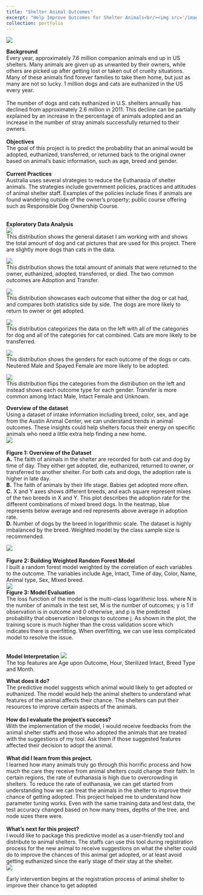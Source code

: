```yaml
---
title: "Shelter Animal Outcomes"
excerpt: "Help Improve Outcomes for Shelter Animals<br/><img src='/images/dog.png'>"
collection: portfolio
---
```


<img src='/images/dog.png'><br/>

**Background**
<br>
Every year, approximately 7.6 million companion animals end up in US shelters. Many animals are given up as unwanted by their owners, while others are picked up after getting lost or taken out of cruelty situations. Many of these animals find forever families to take them home, but just as many are not so lucky. 1 million dogs and cats are euthanized in the US every year.
<br/><br>
The number of dogs and cats euthanized in U.S. shelters annually has declined from approximately 2.6 million in 2011. This decline can be partially explained by an increase in the percentage of animals adopted and an increase in the number of stray animals successfully returned to their owners.
<br/><br>
**Objectives**
<br/>
The goal of this project is to predict the probability that an animal would be adopted, euthanized, transferred, or returned back to the original owner based on animal’s basic information, such as age, breed and gender.
<br/><br>
**Current Practices**
<br/>
Australia uses several strategies to reduce the Euthanasia of shelter animals. The strategies include government policies, practices and attitudes of animal shelter staff. 
Examples of the policies include fines if animals are found wandering outside of the owner’s property; public course offering such as Responsible Dog Ownership Course.
<br/><br>

**Exploratory Data Analysis**
<br/>
<img src='/images/Screen Shot 2021-12-25 at 11.40.37 PM.png'><br/>
This distribution shows the general dataset I am working with and shows the total amount of dog and cat pictures that are used for this project. There are slightly more dogs than cats in the data.
<br/>

<img src='/images/Screen Shot 2021-12-25 at 11.41.07 PM.png'><br/>
This distribution shows the total amount of animals that were returned to the owner, euthanized, adopted, transferred, or died. The two common outcomes are Adoption and Transfer.
<br/>

<img src='/images/Screen Shot 2021-12-26 at 1.27.54 AM.png'><br/>
This distribution showcases each outcome that either the dog or cat had, and compares both statistics side by side. The dogs are more likely to return to owner or get adopted. 
<br/>

<img src='/images/Screen Shot 2021-12-26 at 1.28.07 AM.png'><br/>
This distribution categorizes the data on the left with all of the categories for dog and all of the categories for cat combined. Cats are more likely to be transferred. 
<br/>

<img src='/images/Screen Shot 2021-12-25 at 11.42.04 PM.png'><br/>
This distribution shows the genders for each outcome of the dogs or cats. Neutered Male and Spayed Female are more likely to be adopted. 
<br/>

<img src='/images/Screen Shot 2021-12-25 at 11.42.12 PM.png'><br/>
This distribution flips the categories from the distribution on the left and instead shows each outcome type for each gender. Transfer is more common among Intact Male, Intact Female and Unknown.
<br/>


**Overview of the dataset**
<br/>
Using a dataset of intake information including breed, color, sex, and age from the Austin Animal Center, we can understand trends in animal outcomes. These insights could help shelters focus their energy on specific animals who need a little extra help finding a new home.
<br/><img src='/images/Screen Shot 2021-10-24 at 4.43.35 PM.png'><br/><br>
**Figure 1: Overview of the Dataset**
<br/>
**A.** The faith of animals in the shelter are recorded for both cat and dog by time of day. They either get adopted, die, euthanized, returned to owner, or transferred to another shelter. For both cats and dogs, the adoption rate is higher in late day.
<br/>
**B.** The faith of animals by their life stage. Babies get adopted more often.
<br/>
**C.** X and Y axes shows different breeds, and each square represent mixes of the two breeds in X and Y. This plot describes the adoption rate for the different combinations of mixed breed dogs. In the heatmap, blue represents below average and red represents above average in adoption rate.
<br/>
**D.** Number of dogs by the breed in logarithmic scale. The dataset is highly imbalanced by the breed. Weighted model by the class sample size is recommended.
<br/>

<img src='/images/Screen Shot 2021-10-24 at 4.43.46 PM.png'><br/><br>
**Figure 2: Building Weighted Random Forest Model**
<br/>
I built a random forest model weighted by the correlation of each variables to the outcome. The variables include Age, Intact, Time of day, Color, Name, Animal type, Sex, Mixed breed. 
<br/><img src='/images/Screen Shot 2021-10-24 at 4.43.55 PM.png'><br>
**Figure 3: Model Evaluation**
<br/>
The loss function of the model is the multi-class logarithmic loss. where N is the number of animals in the test set, M is the number of outcomes; y is 1 if observation is in outcome and 0 otherwise, and p is the predicted probability that observation i belongs to outcome j.  As shown in the plot, the training score is much higher than the cross validation score which indicates there is overfitting. When overfitting, we can use less complicated model to resolve the issue. 
<br/><br>

**Model Interpretation**
<img src='/images/Screen Shot 2021-12-26 at 1.35.10 AM.png'><br/>
The top features are Age upon Outcome, Hour, Sterilized Intact,  Breed Type and Month. 
<br/>






**What does it do?**
<br/>
The predictive model suggests which animal would likely to get adopted or euthanized. 
The model would help the animal shelters to understand what features of the animal affects their chance. The shelters can put their resources to improve certain aspects of the animals.
<br/><br>
**How do I evaluate the project’s success?**
<br/>
With the implementation of the model, I would receive feedbacks from the animal shelter staffs and those who adopted the animals that are treated with the suggestions of my tool. Ask them if those suggested features affected their decision to adopt the animal. 
<br/><br>
**What did I learn from this project.**
<br/>
I learned how many animals truly go through this horrific process and how much the care they receive from animal shelters could change their faith. In certain regions, the rate of euthanasia is high due to overcrowding in shelters. To reduce the rate of euthanasia, we can get started from understanding how we can treat the animals in the shelter to improve their chance of getting adopted. This project helped me to understand how parameter tuning works. Even with the same training data and test data, the test accuracy changed based on how many trees, depths of the tree, and node sizes there were. 
<br/><br>
**What’s next for this project?**
<br/>
I would like to package this predictive model as a user-friendly tool and distribute to animal shelters. The staffs can use this tool during registration process for the new animal to receive suggestions on what the shelter could do to improve the chances of this animal get adopted, or at least avoid getting euthanized since the early stage of their stay at the shelter.
<br/><img src='/images/Screen Shot 2021-10-24 at 4.47.16 PM.png'><br>

Early intervention begins at the registration process of animal shelter
to improve their chance to get adopted
<br/>


